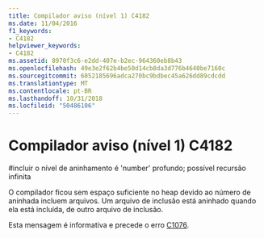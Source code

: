 ```yaml
---
title: Compilador aviso (nível 1) C4182
ms.date: 11/04/2016
f1_keywords:
- C4182
helpviewer_keywords:
- C4182
ms.assetid: 8970f3c6-e2dd-407e-b2ec-964360eb8b43
ms.openlocfilehash: 49e3e2f62b4be50d14cb8da3d776b4640be7160c
ms.sourcegitcommit: 6052185696adca270bc9bdbec45a626dd89cdcdd
ms.translationtype: MT
ms.contentlocale: pt-BR
ms.lasthandoff: 10/31/2018
ms.locfileid: "50486106"
---
```

# <a name="compiler-warning-level-1-c4182"></a>Compilador aviso (nível 1) C4182

\#incluir o nível de aninhamento é 'number' profundo; possível recursão infinita

O compilador ficou sem espaço suficiente no heap devido ao número de aninhada incluem arquivos. Um arquivo de inclusão está aninhado quando ela está incluída, de outro arquivo de inclusão.

Esta mensagem é informativa e precede o erro [C1076](../../error-messages/compiler-errors-1/fatal-error-c1076.md).